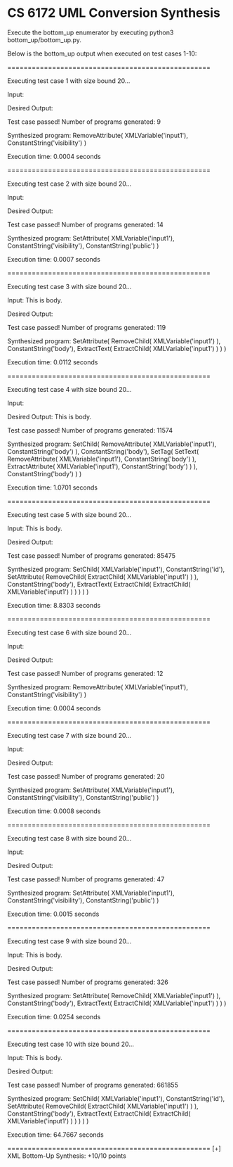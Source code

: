 # CS 6172 UML Conversion Synthesis

Execute the bottom_up enumerator by executing python3 bottom_up/bottom_up.py.

Below is the bottom_up output when executed on test cases 1-10:

==================================================

Executing test case 1 with size bound 20...

Input:
<packagedElement visibility="public"/>

Desired Output:
<packagedElement/>

Test case passed!
Number of programs generated: 9

Synthesized program:
RemoveAttribute(
    XMLVariable('input1'),
    ConstantString('visibility')
)

Execution time: 0.0004 seconds

==================================================

Executing test case 2 with size bound 20...

Input:
<packagedElement/>

Desired Output:
<packagedElement visibility="public"/>

Test case passed!
Number of programs generated: 14

Synthesized program:
SetAttribute(
    XMLVariable('input1'),
    ConstantString('visibility'),
    ConstantString('public')
)

Execution time: 0.0007 seconds

==================================================

Executing test case 3 with size bound 20...

Input:
<ownedComment>
    <body>This is body.</body>
</ownedComment>

Desired Output:
<ownedComment body="This is body."/>

Test case passed!
Number of programs generated: 119

Synthesized program:
SetAttribute(
    RemoveChild(
        XMLVariable('input1')
    ),
    ConstantString('body'),
    ExtractText(
        ExtractChild(
            XMLVariable('input1')
        )
    )
)

Execution time: 0.0112 seconds

==================================================

Executing test case 4 with size bound 20...

Input:
<ownedComment body="This is body."/>

Desired Output:
<ownedComment>
    <body>This is body.</body>
</ownedComment>

Test case passed!
Number of programs generated: 11574

Synthesized program:
SetChild(
    RemoveAttribute(
        XMLVariable('input1'),
        ConstantString('body')
    ),
    ConstantString('body'),
    SetTag(
        SetText(
            RemoveAttribute(
                XMLVariable('input1'),
                ConstantString('body')
            ),
            ExtractAttribute(
                XMLVariable('input1'),
                ConstantString('body')
            )
        ),
        ConstantString('body')
    )
)

Execution time: 1.0701 seconds

==================================================

Executing test case 5 with size bound 20...

Input:
<packagedElement id="_YuRb">
    <ownedComment>
        <body>This is body.</body>
    </ownedComment>
</packagedElement>

Desired Output:
<packagedElement id="_YuRb">
    <ownedComment body="This is body."/>
</packagedElement>

Test case passed!
Number of programs generated: 85475

Synthesized program:
SetChild(
    XMLVariable('input1'),
    ConstantString('id'),
    SetAttribute(
        RemoveChild(
            ExtractChild(
                XMLVariable('input1')
            )
        ),
        ConstantString('body'),
        ExtractText(
            ExtractChild(
                ExtractChild(
                    XMLVariable('input1')
                )
            )
        )
    )
)

Execution time: 8.8303 seconds

==================================================

Executing test case 6 with size bound 20...

Input:
<packagedElement name="TempClass1" visibility="public"/>

Desired Output:
<packagedElement name="TempClass1"/>

Test case passed!
Number of programs generated: 12

Synthesized program:
RemoveAttribute(
    XMLVariable('input1'),
    ConstantString('visibility')
)

Execution time: 0.0004 seconds

==================================================

Executing test case 7 with size bound 20...

Input:
<packagedElement name="TempClass1"/>

Desired Output:
<packagedElement name="TempClass1" visibility="public"/>

Test case passed!
Number of programs generated: 20

Synthesized program:
SetAttribute(
    XMLVariable('input1'),
    ConstantString('visibility'),
    ConstantString('public')
)

Execution time: 0.0008 seconds

==================================================

Executing test case 8 with size bound 20...

Input:
<packagedElement type="uml:Class" id="_383A" name="TempClass1"/>

Desired Output:
<packagedElement type="uml:Class" id="_383A" name="TempClass1" visibility="public"/>

Test case passed!
Number of programs generated: 47

Synthesized program:
SetAttribute(
    XMLVariable('input1'),
    ConstantString('visibility'),
    ConstantString('public')
)

Execution time: 0.0015 seconds

==================================================

Executing test case 9 with size bound 20...

Input:
<ownedComment annotatedElement="_383A">
    <body>This is body.</body>
</ownedComment>

Desired Output:
<ownedComment annotatedElement="_383A" body="This is body."/>

Test case passed!
Number of programs generated: 326

Synthesized program:
SetAttribute(
    RemoveChild(
        XMLVariable('input1')
    ),
    ConstantString('body'),
    ExtractText(
        ExtractChild(
            XMLVariable('input1')
        )
    )
)

Execution time: 0.0254 seconds

==================================================

Executing test case 10 with size bound 20...

Input:
<packagedElement type="uml:Class" id="_383A">
    <ownedComment annotatedElement="_383A">
        <body>This is body.</body>
    </ownedComment>
</packagedElement>

Desired Output:
<packagedElement type="uml:Class" id="_383A">
    <ownedComment annotatedElement="_383A" body="This is body."/>
</packagedElement>

Test case passed!
Number of programs generated: 661855

Synthesized program:
SetChild(
    XMLVariable('input1'),
    ConstantString('id'),
    SetAttribute(
        RemoveChild(
            ExtractChild(
                XMLVariable('input1')
            )
        ),
        ConstantString('body'),
        ExtractText(
            ExtractChild(
                ExtractChild(
                    XMLVariable('input1')
                )
            )
        )
    )
)

Execution time: 64.7667 seconds

==================================================
[+] XML Bottom-Up Synthesis: +10/10 points